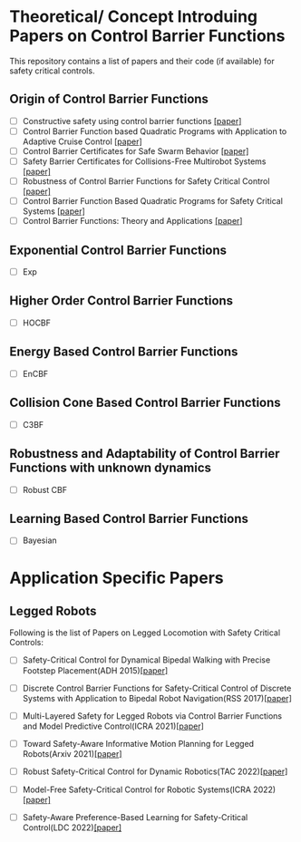 # Theoretical/ Concept Introduing Papers on Control Barrier Functions

This repository contains a list of papers and their code (if available) for safety critical controls.

## Origin of Control Barrier Functions

- [ ] Constructive safety using control barrier functions [[paper]](https://www.sciencedirect.com/science/article/pii/S1474667016355690)
- [ ] Control Barrier Function based Quadratic Programs with Application to Adaptive Cruise Control [[paper]](https://ieeexplore.ieee.org/stamp/stamp.jsp?arnumber=7040372)
- [ ] Control Barrier Certificates for Safe Swarm Behavior [[paper]](https://repository.gatech.edu/server/api/core/bitstreams/c20b1183-d22a-45cb-9abc-d9683945cca7/content)
- [ ] Safety Barrier Certificates for Collisions-Free Multirobot Systems [[paper]](https://ieeexplore.ieee.org/stamp/stamp.jsp?arnumber=7857061)
- [ ] Robustness of Control Barrier Functions for Safety Critical Control [[paper]](https://arxiv.org/pdf/1612.01554.pdf)
- [ ] Control Barrier Function Based Quadratic Programs for Safety Critical Systems [[paper]](http://ames.caltech.edu/ames2017cbf.pdf)
- [ ] Control Barrier Functions: Theory and Applications [[paper]](https://coogan.ece.gatech.edu/papers/pdf/amesecc19.pdf)

## Exponential Control Barrier Functions

- [ ] Exp

## Higher Order Control Barrier Functions

- [ ] HOCBF


## Energy Based Control Barrier Functions

- [ ] EnCBF

## Collision Cone Based Control Barrier Functions

- [ ] C3BF

## Robustness and Adaptability of Control Barrier Functions with unknown dynamics

- [ ] Robust CBF

## Learning Based Control Barrier Functions

- [ ] Bayesian

# Application Specific Papers
## Legged Robots

Following is the list of Papers on Legged Locomotion with Safety Critical Controls:

- [ ] Safety-Critical Control for Dynamical Bipedal Walking with Precise Footstep Placement(ADH 2015)[[paper]](https://hybrid-robotics.berkeley.edu/publications/ADHS2015_FootstepCBF.pdf)
- [ ] Discrete Control Barrier Functions for Safety-Critical Control of Discrete Systems with Application to Bipedal Robot Navigation(RSS 2017)[[paper]](https://hybrid-robotics.berkeley.edu/publications/RSS2017_Discrete_CBF.pdf)
- [ ] Multi-Layered Safety for Legged Robots via Control Barrier Functions and Model Predictive Control(ICRA 2021)[[paper]](https://ieeexplore.ieee.org/document/9561510)
- [ ] Toward Safety-Aware Informative Motion Planning for Legged Robots(Arxiv 2021)[[paper]](https://arxiv.org/abs/2103.14252)
- [ ] Robust Safety-Critical Control for Dynamic Robotics(TAC 2022)[[paper]](https://arxiv.org/abs/2005.07284)
- [ ] Model-Free Safety-Critical Control for Robotic Systems(ICRA 2022)[[paper]](https://arxiv.org/abs/2109.09047)
- [ ] Safety-Aware Preference-Based Learning for Safety-Critical Control(LDC 2022)[[paper]](https://proceedings.mlr.press/v168/cosner22a/cosner22a.pdf)




